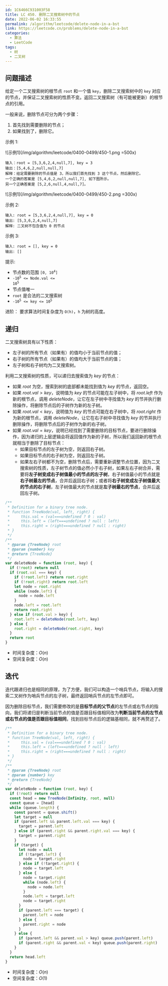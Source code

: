 ```yaml
---
id: 1C6466C931003F58
title: LC 450. 删除二叉搜索树中的节点
date: 2022-06-02 16:33:55
permalink: /algorithm/leetcode/delete-node-in-a-bst
link: https://leetcode.cn/problems/delete-node-in-a-bst
categories:
  - 算法
  - LeetCode
tags:
  - 树
  - 二叉树
---
```


<Level :type='2'/>

## 问题描述

给定一个二叉搜索树的根节点 `root` 和一个值 `key`，删除二叉搜索树中的 `key` 对应的节点，并保证二叉搜索树的性质不变。返回二叉搜索树（有可能被更新）的根节点的引用。

一般来说，删除节点可分为两个步骤：

1. 首先找到需要删除的节点；
2. 如果找到了，删除它。

示例 1:

![示例1](/img/algorithm/leetcode/0400-0499/450-1.png =500x)

```text
输入：root = [5,3,6,2,4,null,7], key = 3
输出：[5,4,6,2,null,null,7]
解释：给定需要删除的节点值是 3，所以我们首先找到 3 这个节点，然后删除它。
一个正确的答案是 [5,4,6,2,null,null,7], 如下图所示。
另一个正确答案是 [5,2,6,null,4,null,7]。
```

![示例1](/img/algorithm/leetcode/0400-0499/450-2.png =300x)

示例 2:

```text
输入: root = [5,3,6,2,4,null,7], key = 0
输出: [5,3,6,2,4,null,7]
解释: 二叉树不包含值为 0 的节点
```

示例 3:

```text
输入: root = [], key = 0
输出: []
```

提示:

- 节点数的范围 <code>[0, 10<sup>4</sup>]</code>
- <code>-10<sup>5</sup> <= Node.val <= 10<sup>5</sup></code>
- 节点值唯一
- `root` 是合法的二叉搜索树
- <code>-10<sup>5</sup> <= key <= 10<sup>5</sup></code>

进阶： 要求算法时间复杂度为 `O(h)`，`h` 为树的高度。

## 递归

二叉搜索树具有以下性质：

- 左子树的所有节点（如果有）的值均小于当前节点的值；
- 右子树的所有节点（如果有）的值均大于当前节点的值；
- 左子树和右子树均为二叉搜索树。

利用二叉搜索树的性质，可以递归去搜索值为 $key$ 的节点：

- 如果 $root$ 为空，搜索到树的底部都未能找到值为 $key$ 的节点，返回空。
- 如果 $root.val > key$，说明值为 $key$ 的节点可能在左子树中，将 $root.left$ 作为新的根节点，调用 $deleteNode$，让它在左子树中寻找值为 $key$ 的节并执行删除操作，将删除节点后的子树作为新的左子树。
- 如果 $root.val < key$，说明值为 $key$ 的节点可能在右子树中，将 $root.right$ 作为新的根节点，调用 $deleteNode$，让它在右子树中寻找值为 $key$ 的节并执行删除操作，将删除节点后的子树作为新的右子树。
- 如果 $root.val = key$，说明已经找到了需要删除的目标节点，要进行删除操作，因为递归的上层逻辑会将返回值作为新的子树，所以我们返回新的根节点就相当于删除了目标节点：
  - 如果目标节点的左子树为空，则返回右子树。
  - 如果目标节点的右子树为空，则返回左子树。
  - 如果左右子树都不为空，删除节点后，需要重新调整节点位置，因为二叉搜索树的性质，左子树节点的值必然小于右子树，如果左右子树合并，需要将**左子树变成右子树值最小的节点的左子树**，右子树值最小的节点就是**右子树最左的节点**，合并后返回右子树；或者将**右子树变成左子树值最大的节点的右子树**，左子树值最大的节点就是**左子树最右的节点**，合并后返回左子树。

```javascript
/**
 * Definition for a binary tree node.
 * function TreeNode(val, left, right) {
 *     this.val = (val===undefined ? 0 : val)
 *     this.left = (left===undefined ? null : left)
 *     this.right = (right===undefined ? null : right)
 * }
 */
/**
 * @param {TreeNode} root
 * @param {number} key
 * @return {TreeNode}
 */
var deleteNode = function (root, key) {
  if (!root) return null
  if (root.val === key) {
    if (!root.left) return root.right
    if (!root.right) return root.left
    let node = root.right
    while (node.left) {
      node = node.left
    }
    node.left = root.left
    return root.right
  } else if (root.val > key) {
    root.left = deleteNode(root.left, key)
  } else {
    root.right = deleteNode(root.right, key)
  }
  return root
}
```

- 时间复杂度：$O(n)$
- 空间复杂度：$O(n)$

## 迭代

迭代跟递归也是相同的原理，为了方便，我们可以构造一个哨兵节点，将输入的搜索二叉树作为哨兵节点的左子树，最终返回哨兵节点的左节点即可。

因为删除目标节点，我们需要修改的是**目标节点的父节点**的左节点或右节点的指向，我们将递归是判断当前节点的值是否跟目标值相同改为**判断当前节点的左节点或右节点的值是否跟目标值相同**，找到目标节点后的逻辑基相同，就不再赘述了。

```javascript
/**
 * Definition for a binary tree node.
 * function TreeNode(val, left, right) {
 *     this.val = (val===undefined ? 0 : val)
 *     this.left = (left===undefined ? null : left)
 *     this.right = (right===undefined ? null : right)
 * }
 */
/**
 * @param {TreeNode} root
 * @param {number} key
 * @return {TreeNode}
 */
var deleteNode = function (root, key) {
  if (!root) return null
  const head = new TreeNode(Infinity, root, null)
  const queue = [head]
  while (queue.length) {
    const parent = queue.shift()
    let target = null
    if (parent.left && parent.left.val === key) {
      target = parent.left
    } else if (parent.right && parent.right.val === key) {
      target = parent.right
    }
    if (target) {
      let node = null
      if (!target.left) {
        node = target.right
      } else if (!target.right) {
        node = target.left
      } else {
        node = target.right
        while (node.left) {
          node = node.left
        }
        node.left = target.left
        node = target.right
      }
      if (parent.left === target) {
        parent.left = node
      } else {
        parent.right = node
      }
    } else {
      if (parent.left && parent.val > key) queue.push(parent.left)
      if (parent.right && parent.val < key) queue.push(parent.right)
    }
  }
  return head.left
}
```

- 时间复杂度：$O(n)$
- 空间复杂度：$O(1)$
